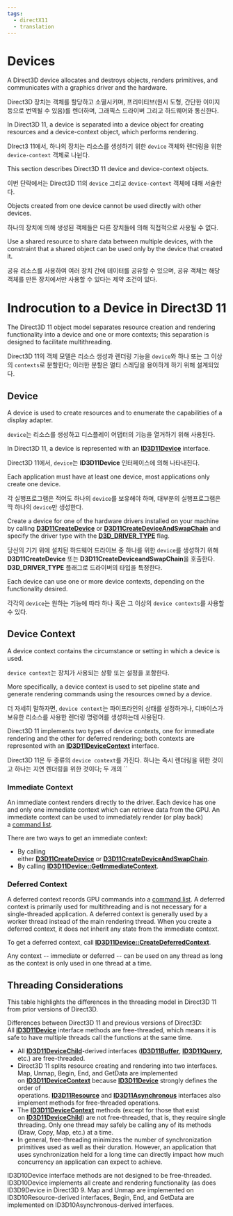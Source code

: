 ```yaml
---
tags:
  - directX11
  - translation
---
```


# Devices

A Direct3D device allocates and destroys objects, renders primitives, and communicates with a graphics driver and the hardware.

Direct3D 장치는 객체를 할당하고 소멸시키며, 프리미티브(원시 도형, 간단한 이미지 등으로 번역될 수 있음)를 렌더하며, 그래픽스 드라이버 그리고 하드웨어와 통신한다.

In Direct3D 11, a device is separated into a device object for creating resources and a device-context object, which performs rendering.

DIrect3 11에서, 하나의 장치는 리소스를 생성하기 위한 `device` 객체와 렌더링을 위한 `device-context` 객체로 나뉜다.

This section describes Direct3D 11 device and device-context objects.

이번 단락에서는 Direct3D 11의 `device` 그리고 `device-context` 객체에 대해 서술한다.

Objects created from one device cannot be used directly with other devices.

하나의 장치에 의해 생성된 객체들은 다른 장치들에 의해 직접적으로 사용될 수 없다.

Use a shared resource to share data between multiple devices, with the constraint that a shared object can be used only by the device that created it.

공유 리소스를 사용하여 여러 장치 간에 데이터를 공유할 수 있으며, 공유 객체는 해당 객체를 만든 장치에서만 사용할 수 있다는 제약 조건이 있다.

# Indrocution to a Device in Direct3D 11

The Direct3D 11 object model separates resource creation and rendering functionality into a device and one or more contexts; this separation is designed to facilitate multithreading.

Direct3D 11의 객체 모델은 리소스 생성과 렌더링 기능을 `device`와 하나 또는 그 이상의 `contexts`로 분할한다; 이러한 분할은 멀티 스레딩을 용이하게 하기 위해 설계되었다.

## Device

A device is used to create resources and to enumerate the capabilities of a display adapter.

`device`는 리소스를 생성하고 디스플레이 어댑터의 기능을 열거하기 위해 사용된다.

In Direct3D 11, a device is represented with an [**ID3D11Device**](https://learn.microsoft.com/en-us/windows/desktop/api/D3D11/nn-d3d11-id3d11device) interface.

Direct3D 11에서, `device`는 **ID3D11Device** 인터페이스에 의해 나타내진다.

Each application must have at least one device, most applications only create one device.

각 실행프로그램은 적어도 하나의 `device`를 보유해야 하며, 대부분의 실행프로그램은 딱 하나의 `device`만 생성한다.

Create a device for one of the hardware drivers installed on your machine by calling [**D3D11CreateDevice**](https://learn.microsoft.com/en-us/windows/desktop/api/D3D11/nf-d3d11-d3d11createdevice) or [**D3D11CreateDeviceAndSwapChain**](https://learn.microsoft.com/en-us/windows/desktop/api/D3D11/nf-d3d11-d3d11createdeviceandswapchain) and specify the driver type with the [**D3D_DRIVER_TYPE**](https://learn.microsoft.com/en-us/windows/desktop/api/D3DCommon/ne-d3dcommon-d3d_driver_type) flag.

당신의 기기 위에 설치된 하드웨어 드라이브 중 하나를 위한 `device`를 생성하기 위해 **D3D11CreateDevice** 또는 **D3D11CreateDeviceandSwapChain**을 호출한다.
**D3D_DRIVER_TYPE** 플래그로 드라이버의 타입을 특정한다.

Each device can use one or more device contexts, depending on the functionality desired.

각각의 `device`는  원하는 기능에 따라 하나 혹은 그 이상의 `device contexts`를 사용할 수 있다.

## Device Context

A device context contains the circumstance or setting in which a device is used.

`device context`는 장치가 사용되는 상황 또는 설정을 포함한다.

More specifically, a device context is used to set pipeline state and generate rendering commands using the resources owned by a device.

더 자세히 말하자면, `device context`는 파이프라인의 상태를 설정하거나, 디바이스가 보유한 리소스를 사용한 렌더링 명령어를 생성하는데 사용된다.

Direct3D 11 implements two types of device contexts, one for immediate rendering and the other for deferred rendering; both contexts are represented with an [**ID3D11DeviceContext**](https://learn.microsoft.com/en-us/windows/desktop/api/D3D11/nn-d3d11-id3d11devicecontext) interface.

Direct3D 11은 두 종류의 `device context`를 가진다. 하나는 즉시 렌더링을 위한 것이고 하나는 지연 렌더링을 위한 것이다; 두 개의 ``

[](https://learn.microsoft.com/en-us/windows/win32/direct3d11/overviews-direct3d-11-devices-intro#immediate-context)

### Immediate Context

An immediate context renders directly to the driver. Each device has one and only one immediate context which can retrieve data from the GPU. An immediate context can be used to immediately render (or play back) a [command list](https://learn.microsoft.com/en-us/windows/win32/direct3d11/overviews-direct3d-11-render-multi-thread-command-list).

There are two ways to get an immediate context:

- By calling either [**D3D11CreateDevice**](https://learn.microsoft.com/en-us/windows/desktop/api/D3D11/nf-d3d11-d3d11createdevice) or [**D3D11CreateDeviceAndSwapChain**](https://learn.microsoft.com/en-us/windows/desktop/api/D3D11/nf-d3d11-d3d11createdeviceandswapchain).
- By calling [**ID3D11Device::GetImmediateContext**](https://learn.microsoft.com/en-us/windows/desktop/api/D3D11/nf-d3d11-id3d11device-getimmediatecontext).

[](https://learn.microsoft.com/en-us/windows/win32/direct3d11/overviews-direct3d-11-devices-intro#deferred-context)

### Deferred Context

A deferred context records GPU commands into a [command list](https://learn.microsoft.com/en-us/windows/win32/direct3d11/overviews-direct3d-11-render-multi-thread-command-list). A deferred context is primarily used for multithreading and is not necessary for a single-threaded application. A deferred context is generally used by a worker thread instead of the main rendering thread. When you create a deferred context, it does not inherit any state from the immediate context.

To get a deferred context, call [**ID3D11Device::CreateDeferredContext**](https://learn.microsoft.com/en-us/windows/desktop/api/D3D11/nf-d3d11-id3d11device-createdeferredcontext).

Any context -- immediate or deferred -- can be used on any thread as long as the context is only used in one thread at a time.

[](https://learn.microsoft.com/en-us/windows/win32/direct3d11/overviews-direct3d-11-devices-intro#threading-considerations)

## Threading Considerations

This table highlights the differences in the threading model in Direct3D 11 from prior versions of Direct3D.

Differences between Direct3D 11 and previous versions of Direct3D:  
All [**ID3D11Device**](https://learn.microsoft.com/en-us/windows/desktop/api/D3D11/nn-d3d11-id3d11device) interface methods are free-threaded, which means it is safe to have multiple threads call the functions at the same time.  

- All [**ID3D11DeviceChild**](https://learn.microsoft.com/en-us/windows/desktop/api/D3D11/nn-d3d11-id3d11devicechild)-derived interfaces ([**ID3D11Buffer**](https://learn.microsoft.com/en-us/windows/desktop/api/D3D11/nn-d3d11-id3d11buffer), [**ID3D11Query**](https://learn.microsoft.com/en-us/windows/desktop/api/D3D11/nn-d3d11-id3d11query), etc.) are free-threaded.
- Direct3D 11 splits resource creating and rendering into two interfaces. Map, Unmap, Begin, End, and GetData are implemented on [**ID3D11DeviceContext**](https://learn.microsoft.com/en-us/windows/desktop/api/D3D11/nn-d3d11-id3d11devicecontext) because [**ID3D11Device**](https://learn.microsoft.com/en-us/windows/desktop/api/D3D11/nn-d3d11-id3d11device) strongly defines the order of operations. [**ID3D11Resource**](https://learn.microsoft.com/en-us/windows/desktop/api/D3D11/nn-d3d11-id3d11resource) and [**ID3D11Asynchronous**](https://learn.microsoft.com/en-us/windows/desktop/api/D3D11/nn-d3d11-id3d11asynchronous) interfaces also implement methods for free-threaded operations.
- The [**ID3D11DeviceContext**](https://learn.microsoft.com/en-us/windows/desktop/api/D3D11/nn-d3d11-id3d11devicecontext) methods (except for those that exist on [**ID3D11DeviceChild**](https://learn.microsoft.com/en-us/windows/desktop/api/D3D11/nn-d3d11-id3d11devicechild)) are not free-threaded, that is, they require single threading. Only one thread may safely be calling any of its methods (Draw, Copy, Map, etc.) at a time.
- In general, free-threading minimizes the number of synchronization primitives used as well as their duration. However, an application that uses synchronization held for a long time can directly impact how much concurrency an application can expect to achieve.

ID3D10Device interface methods are not designed to be free-threaded. ID3D10Device implements all create and rendering functionality (as does ID3D9Device in Direct3D 9. Map and Unmap are implemented on ID3D10Resource-derived interfaces, Begin, End, and GetData are implemented on ID3D10Asynchronous-derived interfaces.
